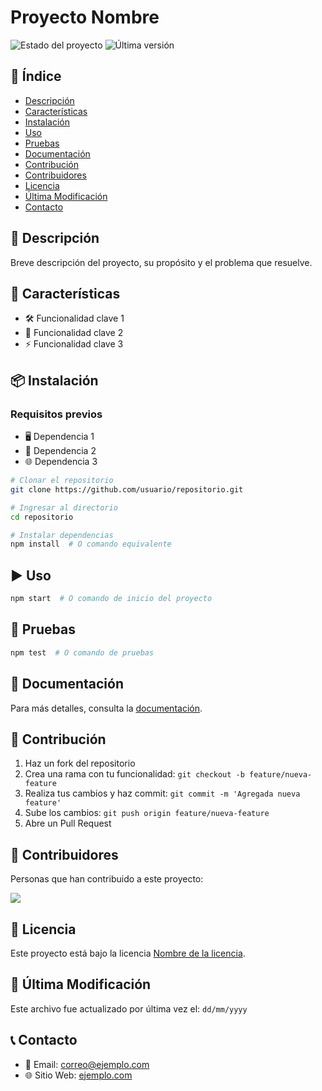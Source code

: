 # Proyecto Nombre

![Estado del proyecto](https://img.shields.io/badge/status-activo-brightgreen)
![Última versión](https://img.shields.io/github/v/release/usuario/repositorio)

## 📌 Índice

- [Descripción](#-descripción)
- [Características](#-características)
- [Instalación](#-instalación)
- [Uso](#-uso)
- [Pruebas](#-pruebas)
- [Documentación](#-documentación)
- [Contribución](#-contribución)
- [Contribuidores](#-contribuidores)
- [Licencia](#-licencia)
- [Última Modificación](#-última-modificación)
- [Contacto](#-contacto)

## 📌 Descripción

Breve descripción del proyecto, su propósito y el problema que resuelve.

## 🚀 Características

- 🛠️ Funcionalidad clave 1
- 🔧 Funcionalidad clave 2
- ⚡ Funcionalidad clave 3

## 📦 Instalación

### Requisitos previos

- 🖥️ Dependencia 1
- 💾 Dependencia 2
- 🌐 Dependencia 3

```sh
# Clonar el repositorio
git clone https://github.com/usuario/repositorio.git

# Ingresar al directorio
cd repositorio

# Instalar dependencias
npm install  # O comando equivalente
```

## ▶️ Uso

```sh
npm start  # O comando de inicio del proyecto
```

## 🧪 Pruebas

```sh
npm test  # O comando de pruebas
```

## 📜 Documentación

Para más detalles, consulta la [documentación](./docs/README.md).

## 🤝 Contribución

1. Haz un fork del repositorio
2. Crea una rama con tu funcionalidad: `git checkout -b feature/nueva-feature`
3. Realiza tus cambios y haz commit: `git commit -m 'Agregada nueva feature'`
4. Sube los cambios: `git push origin feature/nueva-feature`
5. Abre un Pull Request

## 👥 Contribuidores

Personas que han contribuido a este proyecto:

<a href="https://github.com/AND3SIL4/easy-api/graphs/contributors">
  <img src="https://contrib.rocks/image?repo=AND3SIL4/easy-api" />
</a>

## 📄 Licencia

Este proyecto está bajo la licencia [Nombre de la licencia](./LICENSE).

## 📅 Última Modificación

Este archivo fue actualizado por última vez el: `dd/mm/yyyy`

## 📞 Contacto

- 📧 Email: correo@ejemplo.com
- 🌐 Sitio Web: [ejemplo.com](https://ejemplo.com)
